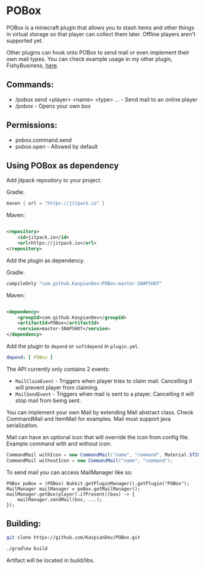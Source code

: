 # POBox

POBox is a minecraft plugin that allows you to stash items and other things in
virtual storage so that player can collect them later. Offline players aren't
supported yet.

Other plugins can hook onto POBox to send mail or even implement their own mail
types. You can check example usage in my other plugin,
FishyBusiness, [here](https://github.com/KaspianDev/FishyBusiness).

## Commands:

- /pobox send <player\> <name\> <type\> ... - Send mail to an online player
- /pobox - Opens your own box

## Permissions:

- pobox.command.send
- pobox.open - Allowed by default

## Using POBox as dependency

Add jitpack repository to your project.

Gradle:

```groovy
maven { url = "https://jitpack.io" }
```

Maven:

```xml

<repository>
    <id>jitpack.io</id>
    <url>https://jitpack.io</url>
</repository>
```

Add the plugin as dependency.

Gradle:

```groovy
compileOnly "com.github.KaspianDev:POBox:master-SNAPSHOT"
```

Maven:

```xml

<dependency>
    <groupId>com.github.KaspianDev</groupId>
    <artifactId>POBox</artifactId>
    <version>master-SNAPSHOT</version>
</dependency>
```

Add the plugin to `depend` or `softdepend` in `plugin.yml`.

```yml
depend: [ POBox ]
```

The API currently only contains 2 events:

- `MailClaimEvent` - Triggers when player tries to claim mail. Cancelling it
  will prevent player from claiming.
- `MailSendEvent` - Triggers when mail is sent to a player. Cancelling it will
  stop mail from being sent.

You can implement your own Mail by extending Mail abstract class. Check
CommandMail and ItemMail for examples. Mail must support java serialization.

Mail can have an optional icon that will override the icon from config file.  
Example command with and without icon:

```java
CommandMail withIcon = new CommandMail("name", "command", Material.STICK);
CommandMail withoutIcon = new CommandMail("name", "command");
```

To send mail you can access MailManager like so:

```
POBox poBox = (POBox) Bukkit.getPluginManager().getPlugin("POBox");
MailManager mailManager = poBox.getMailManager();
mailManager.getBox(player).ifPresent((box) -> {
    mailManager.sendMail(box, ...);
});
```

## Building:

```sh
git clone https://github.com/KaspianDev/POBox.git
```

```sh
./gradlew build
```

Artifact will be located in build/libs.
